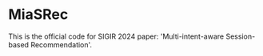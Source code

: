 # MiaSRec
This is the official code for SIGIR 2024 paper: 'Multi-intent-aware Session-based Recommendation'.
